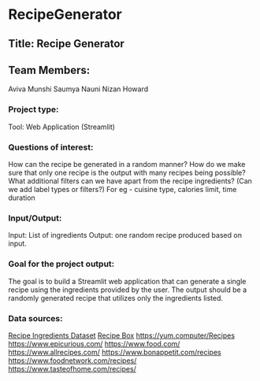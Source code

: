 # RecipeGenerator

## Title: Recipe Generator 


## Team Members:
Aviva Munshi
Saumya Nauni
Nizan Howard 


### Project type: 
Tool: Web Application (Streamlit) 


### Questions of interest: 
How can the recipe be generated in a random manner? 
How do we make sure that only one recipe is the output with many recipes being possible?
What additional filters can we have apart from the recipe ingredients? (Can we add label types or filters?) For eg - cuisine type, calories limit, time duration
### Input/Output:
Input: List of ingredients 
Output: one random recipe produced based on input. 


### Goal for the project output: 
The goal is to build a Streamlit web application that can generate a single recipe using the ingredients provided by the user. The output should be a randomly generated recipe that utilizes only the ingredients listed. 


### Data sources: 
[Recipe Ingredients Dataset]([url](https://www.kaggle.com/datasets/kaggle/recipe-ingredients-dataset?select=test.json))
[Recipe Box]([url](https://eightportions.com/datasets/Recipes/#fn:1))
https://yum.computer/Recipes
https://www.epicurious.com/
https://www.food.com/
https://www.allrecipes.com/
https://www.bonappetit.com/recipes
https://www.foodnetwork.com/recipes/
https://www.tasteofhome.com/recipes/
